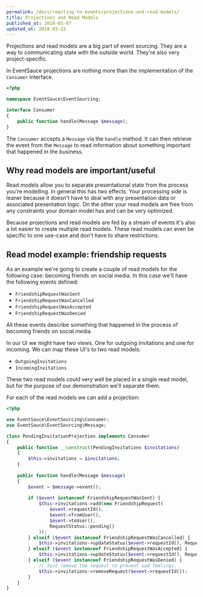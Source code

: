 ```yaml
---
permalink: /docs/reacting-to-events/projections-and-read-models/
title: Projections and Read Models
published_at: 2018-03-07
updated_at: 2018-03-23
---
```


Projections and read models are a big part of event sourcing. They
are a way to communicating state with the outside world. They're also
very project-specific.

In EventSauce projections are nothing more than the implementation of
the `Consumer` interface.

```php
<?php

namespace EventSauce\EventSourcing;

interface Consumer
{
    public function handle(Message $message);
}
```

The `Consumer` accepts a `Message` via the `handle` method. It can
then retrieve the event from the `Message` to read information
about something important that happened in the business.

## Why read models are important/useful

Read models allow you to separate presentational state from the process
you're modelling. In general this has two effects. Your processing side
is leaner because it doesn't have to deal with any presentation data or
associated presentation logic. On the other your read models are free
from any constraints your domain model has and can be very optimized.

Because projections and read models are fed by a stream of events it's
also a lot easier to create multiple read models. These read models can
even be specific to one use-case and don't have to share restrictions.

## Read model example: friendship requests

As an example we're going to create a couple of read models for the
following case: becoming friends on social media. In this case we'll have
the following events defined:

* `FriendshipRequestWasSent`
* `FriendshipRequestWasCancelled`
* `FriendshipRequestWasAccepted`
* `FriendshipRequestWasDenied`

All these events describe something that happened in the process of becoming
friends on social media.

In our UI we might have two views. One for outgoing invitations and one for incoming.
We can map these UI's to two read models:

* `OutgoingInvitations`
* `IncomingInvitations`

These two read models could very well be placed in a single read model, but for the
purpose of our demonstration we'll separate them.

For each of the read models we can add a projection:

```php
<?php

use EventSauce\EventSourcing\Consumer;
use EventSauce\EventSourcing\Message;

class PendingInvitationProjection implements Consumer
{
    public function __construct(PendingInvitations $invitations)
    {
        $this->invitations = $invitations;
    }
    
    public function handle(Message $message)
    {
        $event = $message->event();
        
        if ($event instanceof FriendshipRequestWasSent) {
            $this->invitations->add(new FriendshipRequest(
                $event->requestId(),
                $event->fromUser(),
                $event->toUser(),
                RequestStatus::pending()
            ));
        } elseif ($event instanceof FriendshipRequestWasCancelled) {
            $this->invitations->updateStatus($event->requestId(), RequestStatus::cancelled());
        } elseif ($event instanceof FriendshipRequestWasAccepted) {
            $this->invitations->updateStatus($event->requestId(), RequestStatus::accepted());
        } elseif ($event instanceof FriendshipRequestWasDenied) {
            // Just remove the request to prevent sad feelings.
            $this->invitations->removeRequest($event->requestId());
        }
    }
}
```
